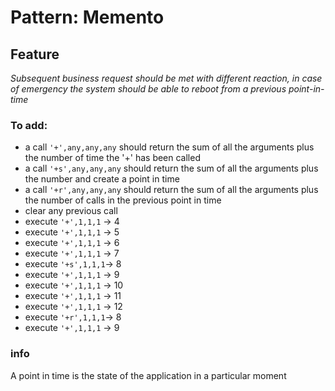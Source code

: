 # Pattern: Memento

## Feature 

*Subsequent business request should be met with different reaction, in case of emergency the system should be able to reboot from a previous point-in-time*
### To add:
 - a call `'+',any,any,any` should return the sum of all the arguments plus the number of time the '+' has been called
 - a call `'+s',any,any,any` should return the sum of all the arguments plus the number and create a point in time
 - a call `'+r',any,any,any` should return the sum of all the arguments plus the number of calls in the previous point in time
 - clear any previous call
 - execute `'+',1,1,1` -> 4
 - execute `'+',1,1,1` -> 5
 - execute `'+',1,1,1` -> 6
 - execute `'+',1,1,1` -> 7
 - execute `'+s',1,1,1`-> 8
 - execute `'+',1,1,1` -> 9
 - execute `'+',1,1,1` -> 10 
 - execute `'+',1,1,1` -> 11
 - execute `'+',1,1,1` -> 12
 - execute `'+r',1,1,1`-> 8
 - execute `'+',1,1,1` -> 9
  
### info

A point in time is the state of the application in a particular moment

 
 
